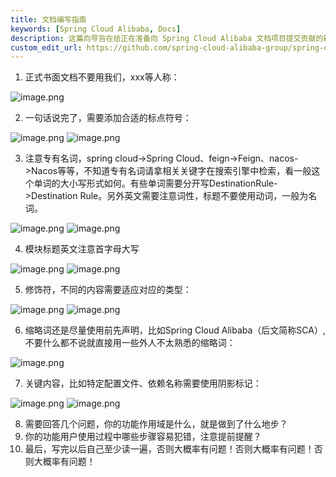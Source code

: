 ```yaml
---
title: 文档编写指南
keywords: [Spring Cloud Alibaba, Docs]
description: 这篇向导旨在给正在准备向 Spring Cloud Alibaba 文档项目提交贡献的新手提供指导。
custom_edit_url: https://github.com/spring-cloud-alibaba-group/spring-cloud-alibaba-group.github.io/blob/main/i18n/zh-cn/docusaurus-plugin-content-docs/current/developers/contributor-guide/file-write-guide_dev.md
---
```


1. 正式书面文档不要用我们，xxx等人称：

![image.png](/img/community/developer/image0.png)

2. 一句话说完了，需要添加合适的标点符号：

![image.png](/img/community/developer/image1.png)
![image.png](/img/community/developer/image2.png)

3. 注意专有名词，spring cloud->Spring Cloud、feign->Feign、nacos->Nacos等等，不知道专有名词请拿相关关键字在搜索引擎中检索，看一般这个单词的大小写形式如何。有些单词需要分开写DestinationRule->Destination Rule。另外英文需要注意词性，标题不要使用动词，一般为名词。

![image.png](/img/community/developer/image3.png)
![image.png](/img/community/developer/image4.png)

4. 模块标题英文注意首字母大写

![image.png](/img/community/developer/image5.png)
![image.png](/img/community/developer/image6.png)

5. 修饰符，不同的内容需要适应对应的类型：

![image.png](/img/community/developer/image7.png)
![image.png](/img/community/developer/image8.png)

6. 缩略词还是尽量使用前先声明，比如Spring Cloud Alibaba（后文简称SCA）,不要什么都不说就直接用一些外人不太熟悉的缩略词：

![image.png](/img/community/developer/image9.png)

7. 关键内容，比如特定配置文件、依赖名称需要使用阴影标记：

![image.png](/img/community/developer/image1.png)
![image.png](/img/community/developer/image11.png)

8. 需要回答几个问题，你的功能作用域是什么，就是做到了什么地步？
9. 你的功能用户使用过程中哪些步骤容易犯错，注意提前提醒？
10. 最后，写完以后自己至少读一遍，否则大概率有问题！否则大概率有问题！否则大概率有问题！
